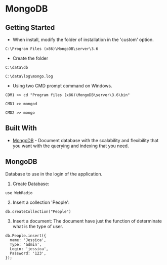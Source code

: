 # MongoDB

## Getting Started
* When install, modify the folder of installation in the 'custom' option.
```
C:\Program Files (x86)\MongoDB\server\3.6
```
* Create the folder
```
C:\data\db
```
```
C:\data\log\mongo.log
```
* Using two CMD prompt command on Windows.
```
CDM1 >> cd "Program files (x86)\MongoDB\server\3.6\bin"
```
```
CMD1 >> mongod
```
```
CMD2 >> mongo
```

## Built With

* [MongoDB](https://docs.mongodb.com/manual/tutorial/install-mongodb-on-windows/) - Document database with the scalability and flexibility that you want with the querying and indexing that you need.

## MongoDB

Database to use in the login of the application.

1. Create Database:
```
use WebRadio
```

2. Insert a collection 'People':
```
db.createCollection("People")
```

3. Insert a document:
The document have just the function of determinate what is the type of user.

```
db.People.insert({
  name: 'Jessica',
  Type: 'admin',
  Login: 'jessica',
  Password: '123',
});
```

